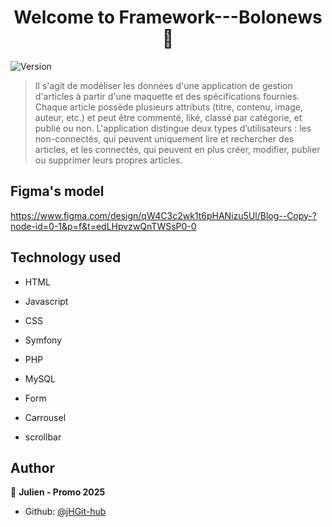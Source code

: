 <h1 align="center">Welcome to Framework---Bolonews 👋</h1>
<p>
  <img alt="Version" src="https://img.shields.io/badge/version-1.0-blue.svg?cacheSeconds=2592000" />
</p>

> Il s'agit de modéliser les données d'une application de gestion d'articles à partir d'une maquette et des spécifications fournies. Chaque article possède plusieurs attributs (titre, contenu, image, auteur, etc.) et peut être commenté, liké, classé par catégorie, et publié ou non. L'application distingue deux types d’utilisateurs : les non-connectés, qui peuvent uniquement lire et rechercher des articles, et les connectés, qui peuvent en plus créer, modifier, publier ou supprimer leurs propres articles.

## Figma's model
https://www.figma.com/design/qW4C3c2wk1t6pHANizu5Ul/Blog--Copy-?node-id=0-1&p=f&t=edLHpvzwQnTWSsP0-0

## Technology used

- HTML
- Javascript
- CSS
- Symfony
- PHP
- MySQL

- Form
- Carrousel
- scrollbar

## Author

👤 **Julien - Promo 2025**

* Github: [@jHGit-hub](https://github.com/jHGit-hub)
